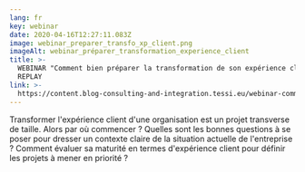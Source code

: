 ```yaml
---
lang: fr
key: webinar
date: 2020-04-16T12:27:11.083Z
image: webinar_preparer_transfo_xp_client.png
imageAlt: webinar_préparer_transformation_experience_client
title: >-
  WEBINAR "Comment bien préparer la transformation de son expérience client ?" -
  REPLAY
link: >-
  https://content.blog-consulting-and-integration.tessi.eu/webinar-comment-bien-preparer-la-transformation-de-son-experience-client
---
```

Transformer l'expérience client d'une organisation est un projet transverse de taille. Alors par où commencer ? Quelles sont les bonnes questions à se poser pour dresser un contexte claire de la situation actuelle de l'entreprise ? Comment évaluer sa maturité en termes d'expérience client pour définir les projets à mener en priorité ?